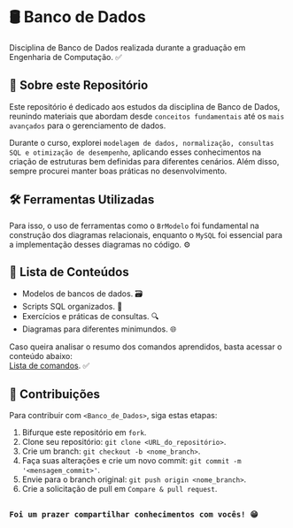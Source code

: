 # **🛢️ Banco de Dados**
Disciplina de Banco de Dados realizada durante a graduação em Engenharia de Computação. ✅

## 📌 **Sobre este Repositório**
Este repositório é dedicado aos estudos da disciplina de Banco de Dados, reunindo materiais que abordam desde `conceitos fundamentais` até os `mais avançados` para o gerenciamento de dados.

Durante o curso, explorei `modelagem de dados, normalização, consultas SQL e otimização de desempenho`, aplicando esses conhecimentos na criação de estruturas bem definidas para diferentes cenários. Além disso, sempre procurei manter boas práticas no desenvolvimento.

## 🛠️ **Ferramentas Utilizadas**
Para isso, o uso de ferramentas como o `BrModelo` foi fundamental na construção dos diagramas relacionais, enquanto o `MySQL` foi essencial para a implementação desses diagramas no código. ⚙️

## 📜 **Lista de Conteúdos**

- Modelos de bancos de dados. 🗃️
- Scripts SQL organizados. 📝
- Exercícios e práticas de consultas. 🔍
- Diagramas para diferentes minimundos. 🌐

Caso queira analisar o resumo dos comandos aprendidos, basta acessar o conteúdo abaixo:<br> [Lista de comandos](https://github.com/David-Mdrs/Banco_de_Dados/blob/main/Comandos.md). ✅

## 🤝 Contribuições

Para contribuir com `<Banco_de_Dados>`, siga estas etapas:

1. Bifurque este repositório em `fork`.
2. Clone seu repositório: `git clone <URL_do_repositório>`.
3. Crie um branch: `git checkout -b <nome_branch>`.
4. Faça suas alterações e crie um novo commit: `git commit -m '<mensagem_commit>'`.
5. Envie para o branch original: `git push origin <nome_branch>`.
6. Crie a solicitação de pull em `Compare & pull request`.

##
### `Foi um prazer compartilhar conhecimentos com vocês! 😁`